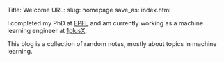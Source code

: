 Title: Welcome
URL:
slug: homepage
save_as: index.html

I completed my PhD at [EPFL](https://www.epfl.ch) and am currently working as a machine learning engineer at [1plusX](http://www.1plusx.com).

This blog is a collection of random notes, mostly about topics in machine learning.
